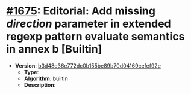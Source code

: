 # [#1675](https://github.com/tc39/ecma262/pull/1675/files): Editorial: Add missing _direction_ parameter in extended regexp pattern evaluate semantics in annex b [Builtin]

- **Version**: [b3d48e36e772dc0b155be89b70d04169cefef92e](https://github.com/tc39/ecma262/commits/b3d48e36e772dc0b155be89b70d04169cefef92e)
  - **Type**:
  - **Algorithm**: builtin
  - **Description**:

